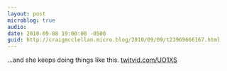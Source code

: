 ```yaml
---
layout: post
microblog: true
audio: 
date: 2010-09-08 19:00:00 -0500
guid: http://craigmcclellan.micro.blog/2010/09/09/t23969666167.html
---
```

...and she keeps doing things like this.  [twitvid.com/UO1XS](http://twitvid.com/UO1XS)
